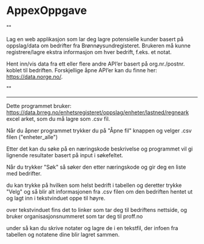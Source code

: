 # AppexOppgave
""

Lag en web applikasjon som lar deg lagre potensielle kunder basert på oppslag/data om bedrifter fra Brønnøysundregisteret. 
Brukeren må kunne registrere/lagre ekstra informasjon om hver bedrift, f.eks. et notat.
 
Hent inn/vis data fra ett eller flere andre API’er basert på org.nr./postnr. koblet til bedriften. Forskjellige åpne API’er kan du finne her: https://data.norge.no/.

""
__________________________________________________________________________________________________________________________________________

Dette programmet bruker: https://data.brreg.no/enhetsregisteret/oppslag/enheter/lastned/regneark excel arket, som du må lagre som .csv fil.

Når du åpner programmet trykker du på "Åpne fil" knappen og velger .csv filen ("enheter_alle") 

Etter det kan du søke på en næringskode beskrivelse og programmet vil gi lignende resultater basert på input i søkefeltet.

Når du trykker "Søk" så søker den etter næringskode og gir deg en liste med bedrifter.

du kan trykke på hvilken som helst bedrift i tabellen og deretter trykke "Velg" og så blir alt informasjonen fra .csv filen om den bedriften hentet ut
og lagt inn i tekstvinduet oppe til høyre.

over tekstvinduet fins det to linker som tar deg til bedriftens nettside, og bruker organisasjonsnummeret som tar deg til proff.no

under så kan du skrive notater og lagre de i en tekstfil, der infoen fra tabellen og notatene dine blir lagret sammen.
